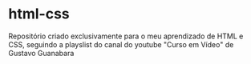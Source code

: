 # html-css
 Repositório criado exclusivamente para o meu aprendizado de HTML e CSS, seguindo a playslist do canal do youtube "Curso em Vídeo" de Gustavo Guanabara
